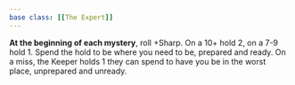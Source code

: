 ```yaml
---
base class: [[The Expert]]
---
```

**At the beginning of each mystery**, roll +Sharp. On a 10+ hold 2, on a 7-9 hold 1. Spend the hold to be where you need to be, prepared and ready. On a miss, the Keeper holds 1 they can spend to have you be in the worst place, unprepared and unready.
